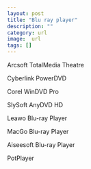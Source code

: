 ```yaml
---
layout: post
title: "Blu ray player"
description: ""
category: url
image:  url
tags: []
---
```



Arcsoft TotalMedia Theatre

Cyberlink PowerDVD

Corel WinDVD Pro

SlySoft AnyDVD HD

Leawo Blu-ray Player

MacGo Blu-ray Player

Aiseesoft Blu-ray Player

PotPlayer



